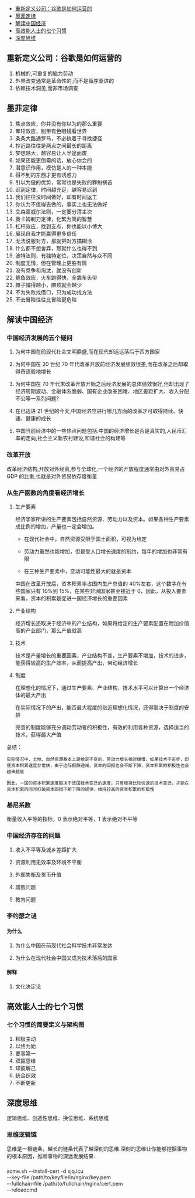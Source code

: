 - [重新定义公司：谷歌是如何运营的](./index.html#重新定义公司：谷歌是如何运营的)
- [墨菲定律](./index.html#墨菲定律)
- [解读中国经济](./index.html#解读中国经济)
- [高效能人士的七个习惯](./index.html#高效能人士的七个习惯)
- [深度思维](./index.html#深度思维)

## 重新定义公司：谷歌是如何运营的

1. 机械的,可重复的脑力劳动
2. 外界改变通常是革命性的,而不是循序渐进的
3. 依赖技术洞见,而非市场调查

## 墨菲定律

1. 焦点效应，你并没有你以为的那么重要
2. 晕轮效应，别带有色眼镜看世界
3. 条条大路通罗马，不必执着于寻找捷径
4. 抄近路往往是两点之间最长的距离
5. 梦想越大，越容易让人半途而废
6. 如果还能更倒霉的话，放心你会的
7. 潜意识作用，模仿是人的一种本能
8. 得不到的东西才更有诱惑力
9. 引以为傲的优势，常常也是失败的罪魁祸首
10. 迟到定律，时间越充足，越容易迟到
11. 我们往往没时间做好，却有时间返工
12. 你认为不值得去做的，事实上也无法做好
13. 艾森豪威尔法则，一定要分清主次
14. 奥卡姆剃刀定律，化繁为简的智慧
15. 杠杆效应，找到支点，你也能以小博大
16. 展现自我才能赢得更多信任
17. 无法说服对方，那就把对方搞糊涂
18. 什么都不想舍弃，那就什么也得不到
19. 波特法则，有独特定位，决策自然与众不同
20. 制度无情，但在管理上更胜有情
21. 没有竞争和淘汰，就没有创新
22. 鲦鱼效应，火车跑得快，全靠车头带
23. 摊子铺得越小，麻烦就会越少
24. 不为失败找借口，只为成功找方法
25. 不去冒险往往比冒险更危险

## 解读中国经济

### 中国经济发展的五个疑问

1. 为何中国在前现代社会文明鼎盛,而在现代却远远落后于西方国家

2. 为何中国在 20 世纪 70 年代改革开放前经济发展绩效很差,而在改革之后却取得奇迹般地增长

3. 为何中国在 70 年代末改革开放开始之后经济发展的总体绩效很好,但却出现了经济周期波动、金融体系脆弱、国有企业改革困难、地区差距扩大、收入分配不公等一系列问题?

4. 在已迈进 21 世纪的今天,中国经济应进行哪几方面的改革才可取得持续、快速、健康的成长

5. 中国当前经济中的一些热点问题包括:中国的经济增长是否是真实的,人民币汇率的走向,社会主义新农村建设,和谐社会的构建等

### 改革开放

改革经济结构,开放对外经贸,参与全球化,一个经济的开放程度通常由对外贸易占 GDP 的比重,也就是对外贸易依存度衡量

### 从生产函数的角度看经济增长

1. 生产要素

   经济学家所讲的生产要素包括自然资源、劳动力以及资本。如果各种生产要素成比例的增加，产量也一定会增加。

   - 在现代社会中，自然资源受限于国土面积，可视为给定

   - 劳动力虽然也能增加，但是受人口增长速度的制约，每年的增加也非常有限

   - 在三种生产要素中，变动可能性最大的就是资本

   中国在改革开放后，资本积累率占国内生产总值的 40%左右，这个数字在有些国家只有 10%到 15%，在某些非洲国家甚至接近于 0，因此，从投入要素来看，资本的积累是促进一国经济增长的重要因素

2. 产业结构

   经济增长还取决于经济中的产业结构，如果将给定的生产要素配置在附加价值高的产业部门，那么产值就高

3. 技术

   技术是产量增长的重要因素，产业结构不变，生产要素不增加，技术的进步，能获得较高的生产效率，从而提高产出，带动经济增长

4. 制度

   在理想化的情况下，通过生产要素、产业结构、技术水平可以计算出一个经济体的最大产出

   在实际情况下的产出，能否最大程度的贴近理想化情况，还得取决于制度的安排

   完善的制度能够充分调动劳动者的积极性，有效的利用各种资源，选择适当的技术，获得最大产值

总结：

    实际情况中，土地、自然资源基本上是给定不变的，劳动力增长相对缓慢，如果技术不进步，即使资本积累速度非常快，由于边际报酬递减，资本的回报也会不断下降，资本积累的积极性也会越来越低

    因此，一国的资本积累速度取决于该国技术变迁的速度，只有维持比较快速的技术变迁，才能在资本积累的同时打破资本回报不断下降的规律，维持较高的资本积累的积极性

### 基尼系数

衡量收入平等的指标，0 表示绝对平等，1 表示绝对不平等

### 中国经济存在的问题

1. 收入不平等及城乡差距扩大

2. 资源利用无效率及环境不平衡

3. 外部失衡及货币升值

4. 腐败问题

5. 教育问题

### 李约瑟之谜

#### 为什么

1. 为什么中国在前现代社会科学技术非常发达

2. 为什么在现代社会中国又成为技术落后的国家

#### 解释

1. 文化决定论

## 高效能人士的七个习惯

### 七个习惯的简要定义与架构图

1. 积极主动
2. 以终为始
3. 要事第一
4. 双赢思维
5. 知彼解己
6. 统合综效
7. 不断更新

## 深度思维

逻辑思维、创造性思维、换位思维、系统思维

### 思维逻辑链

思维是一根链条，越长的链条代表了越深刻的思维.深刻的思维让你能够挖掘事物的根本原因，推断事物的深远发展结果.

###

acme.sh --install-cert -d xjq.icu \
--key-file /path/to/keyfile/in/nginx/key.pem \
--fullchain-file /path/to/fullchain/nginx/cert.pem \
--reloadcmd
